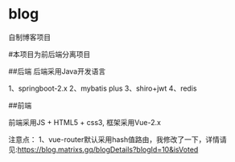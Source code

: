 # blog
自制博客项目

#本项目为前后端分离项目


##后端
后端采用Java开发语言

 1、springboot-2.x
 2、mybatis plus
 3、shiro+jwt
 4、redis

##前端

 前端采用JS + HTML5 + css3, 框架采用Vue-2.x


注意点：
 1、vue-router默认采用hash值路由，我修改了一下，详情请见:https://blog.matrixs.gq/blogDetails?blogId=10&isVoted
